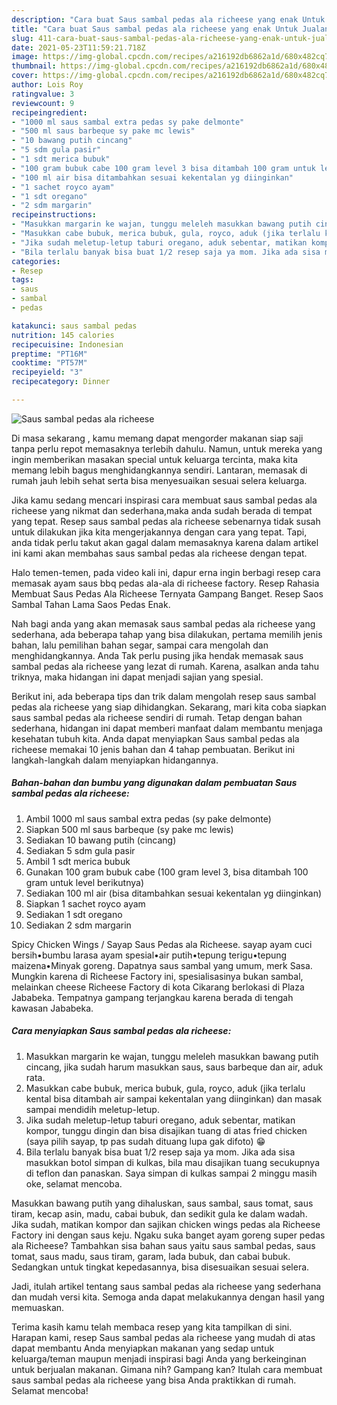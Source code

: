 ```yaml
---
description: "Cara buat Saus sambal pedas ala richeese yang enak Untuk Jualan"
title: "Cara buat Saus sambal pedas ala richeese yang enak Untuk Jualan"
slug: 411-cara-buat-saus-sambal-pedas-ala-richeese-yang-enak-untuk-jualan
date: 2021-05-23T11:59:21.718Z
image: https://img-global.cpcdn.com/recipes/a216192db6862a1d/680x482cq70/saus-sambal-pedas-ala-richeese-foto-resep-utama.jpg
thumbnail: https://img-global.cpcdn.com/recipes/a216192db6862a1d/680x482cq70/saus-sambal-pedas-ala-richeese-foto-resep-utama.jpg
cover: https://img-global.cpcdn.com/recipes/a216192db6862a1d/680x482cq70/saus-sambal-pedas-ala-richeese-foto-resep-utama.jpg
author: Lois Roy
ratingvalue: 3
reviewcount: 9
recipeingredient:
- "1000 ml saus sambal extra pedas sy pake delmonte"
- "500 ml saus barbeque sy pake mc lewis"
- "10 bawang putih cincang"
- "5 sdm gula pasir"
- "1 sdt merica bubuk"
- "100 gram bubuk cabe 100 gram level 3 bisa ditambah 100 gram untuk level berikutnya"
- "100 ml air bisa ditambahkan sesuai kekentalan yg diinginkan"
- "1 sachet royco ayam"
- "1 sdt oregano"
- "2 sdm margarin"
recipeinstructions:
- "Masukkan margarin ke wajan, tunggu meleleh masukkan bawang putih cincang, jika sudah harum masukkan saus, saus barbeque dan air, aduk rata."
- "Masukkan cabe bubuk, merica bubuk, gula, royco, aduk (jika terlalu kental bisa ditambah air sampai kekentalan yang diinginkan) dan masak sampai mendidih meletup-letup."
- "Jika sudah meletup-letup taburi oregano, aduk sebentar, matikan kompor, tunggu dingin dan bisa disajikan tuang di atas fried chicken (saya pilih sayap, tp pas sudah dituang lupa gak difoto) 😁"
- "Bila terlalu banyak bisa buat 1/2 resep saja ya mom. Jika ada sisa masukkan botol simpan di kulkas, bila mau disajikan tuang secukupnya di teflon dan panaskan. Saya simpan di kulkas sampai 2 minggu masih oke, selamat mencoba."
categories:
- Resep
tags:
- saus
- sambal
- pedas

katakunci: saus sambal pedas 
nutrition: 145 calories
recipecuisine: Indonesian
preptime: "PT16M"
cooktime: "PT57M"
recipeyield: "3"
recipecategory: Dinner

---
```



![Saus sambal pedas ala richeese](https://img-global.cpcdn.com/recipes/a216192db6862a1d/680x482cq70/saus-sambal-pedas-ala-richeese-foto-resep-utama.jpg)

Di masa  sekarang , kamu memang dapat mengorder makanan siap saji tanpa perlu repot memasaknya terlebih dahulu. Namun, untuk mereka yang ingin memberikan masakan special untuk keluarga tercinta, maka kita memang lebih bagus menghidangkannya sendiri. Lantaran, memasak di rumah jauh lebih sehat serta bisa menyesuaikan sesuai selera keluarga.

Jika kamu sedang mencari inspirasi cara membuat saus sambal pedas ala richeese yang nikmat dan sederhana,maka anda sudah berada di tempat yang tepat. Resep saus sambal pedas ala richeese  sebenarnya tidak susah untuk dilakukan jika kita mengerjakannya dengan cara yang tepat. Tapi, anda tidak perlu takut akan gagal dalam memasaknya 
karena dalam artikel ini kami akan membahas saus sambal pedas ala richeese dengan tepat.  

Halo temen-temen, pada video kali ini, dapur erna ingin berbagi resep cara memasak ayam saus bbq pedas ala-ala di richeese factory. Resep Rahasia Membuat Saus Pedas Ala Richeese Ternyata Gampang Banget. Resep Saos Sambal Tahan Lama Saos Pedas Enak.

Nah bagi anda yang akan memasak saus sambal pedas ala richeese yang sederhana, ada beberapa tahap yang bisa dilakukan, pertama memilih jenis bahan, lalu pemilihan bahan segar, sampai cara mengolah dan menghidangkannya. Anda Tak perlu pusing jika hendak memasak saus sambal pedas ala richeese yang lezat di rumah. Karena, asalkan anda  tahu triknya, maka hidangan ini dapat menjadi sajian yang spesial.

Berikut ini, ada beberapa tips dan trik dalam mengolah resep saus sambal pedas ala richeese yang siap dihidangkan. Sekarang, mari kita coba siapkan saus sambal pedas ala richeese sendiri di rumah. Tetap dengan bahan sederhana, hidangan ini dapat memberi manfaat dalam membantu menjaga kesehatan tubuh kita. Anda dapat menyiapkan Saus sambal pedas ala richeese memakai 10 jenis bahan dan 4 tahap pembuatan. Berikut ini langkah-langkah dalam menyiapkan hidangannya.

<!--inarticleads1-->

##### Bahan-bahan dan bumbu yang digunakan dalam pembuatan Saus sambal pedas ala richeese:

1. Ambil 1000 ml saus sambal extra pedas (sy pake delmonte)
1. Siapkan 500 ml saus barbeque (sy pake mc lewis)
1. Sediakan 10 bawang putih (cincang)
1. Sediakan 5 sdm gula pasir
1. Ambil 1 sdt merica bubuk
1. Gunakan 100 gram bubuk cabe (100 gram level 3, bisa ditambah 100 gram untuk level berikutnya)
1. Sediakan 100 ml air (bisa ditambahkan sesuai kekentalan yg diinginkan)
1. Siapkan 1 sachet royco ayam
1. Sediakan 1 sdt oregano
1. Sediakan 2 sdm margarin


Spicy Chicken Wings / Sayap Saus Pedas ala Richeese. sayap ayam cuci bersih•bumbu larasa ayam spesial•air putih•tepung terigu•tepung maizena•Minyak goreng. Dapatnya saus sambal yang umum, merk Sasa. Mungkin karena di Richeese Factory ini, spesialisasinya bukan sambal, melainkan cheese Richeese Factory di kota Cikarang berlokasi di Plaza Jababeka. Tempatnya gampang terjangkau karena berada di tengah kawasan Jababeka. 

<!--inarticleads2-->

##### Cara menyiapkan Saus sambal pedas ala richeese:

1. Masukkan margarin ke wajan, tunggu meleleh masukkan bawang putih cincang, jika sudah harum masukkan saus, saus barbeque dan air, aduk rata.
1. Masukkan cabe bubuk, merica bubuk, gula, royco, aduk (jika terlalu kental bisa ditambah air sampai kekentalan yang diinginkan) dan masak sampai mendidih meletup-letup.
1. Jika sudah meletup-letup taburi oregano, aduk sebentar, matikan kompor, tunggu dingin dan bisa disajikan tuang di atas fried chicken (saya pilih sayap, tp pas sudah dituang lupa gak difoto) 😁
1. Bila terlalu banyak bisa buat 1/2 resep saja ya mom. Jika ada sisa masukkan botol simpan di kulkas, bila mau disajikan tuang secukupnya di teflon dan panaskan. Saya simpan di kulkas sampai 2 minggu masih oke, selamat mencoba.


Masukkan bawang putih yang dihaluskan, saus sambal, saus tomat, saus tiram, kecap asin, madu, cabai bubuk, dan sedikit gula ke dalam wadah. Jika sudah, matikan kompor dan sajikan chicken wings pedas ala Richeese Factory ini dengan saus keju. Ngaku suka banget ayam goreng super pedas ala Richeese? Tambahkan sisa bahan saus yaitu saus sambal pedas, saus tomat, saus madu, saus tiram, garam, lada bubuk, dan cabai bubuk. Sedangkan untuk tingkat kepedasannya, bisa disesuaikan sesuai selera. 

Jadi, itulah artikel tentang  saus sambal pedas ala richeese  yang sederhana dan mudah versi kita. Semoga anda dapat melakukannya dengan hasil yang memuaskan. 

Terima kasih kamu telah membaca resep yang kita tampilkan di sini. Harapan kami, resep  Saus sambal pedas ala richeese yang mudah di atas dapat membantu Anda menyiapkan makanan yang sedap untuk keluarga/teman maupun menjadi inspirasi bagi Anda yang berkeinginan untuk berjualan makanan. Gimana nih? Gampang kan? Itulah cara membuat saus sambal pedas ala richeese yang bisa Anda praktikkan di rumah. Selamat mencoba!

